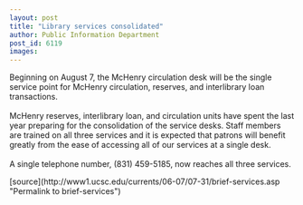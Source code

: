 ```yaml
---
layout: post
title: "Library services consolidated"
author: Public Information Department
post_id: 6119
images:
---
```


<a name="content" id="content"></a>
<p>
  Beginning on August 7, the McHenry circulation desk will be the single service point for McHenry circulation, reserves, and interlibrary loan transactions.<br>
  <br>
  McHenry reserves, interlibrary loan, and circulation units have spent the last year preparing for the consolidation of the service desks. Staff members are trained on all three services and it is expected that patrons will benefit greatly from the ease of accessing all of our services at a single desk.<br>
  <br>
  A single telephone number, (831) 459-5185, now reaches all three services.
</p>
[source](http://www1.ucsc.edu/currents/06-07/07-31/brief-services.asp "Permalink to brief-services")
